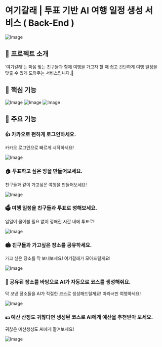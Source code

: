 
# 여기갈래 | 투표 기반 AI 여행 일정 생성 서비스 ( Back-End ) 

![Image](https://github.com/user-attachments/assets/effd6ccc-3761-4816-81f7-9b63d7df0aed)

## 📄 프로젝트 소개
‘여기갈래’는 마음 맞는 친구들과 함께 여행을 가고자 할 때
쉽고 간단하게 여행 일정을 맞출 수 있게 도와주는 서비스입니다.️🤗 




## 🧰 핵심 기능
![Image](https://github.com/user-attachments/assets/d00c2d7a-2b7e-47ca-a06e-2661674cf7b5)
![Image](https://github.com/user-attachments/assets/e4bcfffa-5835-475c-8820-3b52742c455e)
![Image](https://github.com/user-attachments/assets/f322f460-3814-422b-9a49-5704b2534b6b)

## 📱 주요 기능
### 👍 카카오로 편하게 로그인하세요.
카카오 로그인으로 빠르게 시작하세요!

![Image](https://github.com/user-attachments/assets/fc6d38a3-bdf2-462e-b5ec-f081c3a6f2cb)
### 🏠 투표하고 싶은 방을 만들어보세요.
친구들과 같이 가고싶은 여행을 만들어보세요!

![Image](https://github.com/user-attachments/assets/d5e2436c-0928-45ce-a0aa-c57fdb7acfe6)
### 🗳️ 여행 일정을 친구들과 투표로 정해보세요.
일일이 물어볼 필요 없이 정해진 시간 내에 투표로!

![Image](https://github.com/user-attachments/assets/ebe1c644-0d47-4efe-87fd-378a9a68e4fa)
### 🏟️ 친구들과 가고싶은 장소를 공유하세요.
가고 싶은 장소를 막 보내보세요! 여기갈래가 모아드릴게요!

![Image](https://github.com/user-attachments/assets/b9f103d1-40b7-4507-b916-32fab31a2c3b)
### 🤖 공유된 장소를 바탕으로 AI가 자동으로 코스를 생성해줘요.
막 보낸 장소들을 AI가 적절한 코스로 생성해드릴게요! 따라서만 여행하세요!

![Image](https://github.com/user-attachments/assets/3e127f96-9dcf-4cfd-a889-d5180caf173b)
### 💵 예산 산정도 귀찮다면 생성된 코스로 AI에게 예산을 추천받아 보세요.
귀찮은 예산생성도 AI에게 맡겨보세요!

![Image](https://github.com/user-attachments/assets/17cf0d80-9771-476b-89a4-82a845183534)
